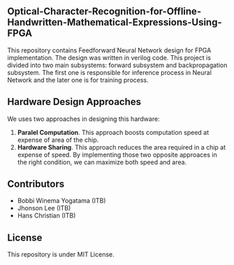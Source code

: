 ## Optical-Character-Recognition-for-Offline-Handwritten-Mathematical-Expressions-Using-FPGA
This repository contains Feedforward Neural Network design for FPGA implementation. The design was written in verilog code. This project is divided into two main subsystems: forward subsystem and backpropagation subsystem. The first one is responsible for inference process in Neural Network and the later one is for training process. 

## Hardware Design Approaches
We uses two approaches in designing this hardware:
1. **Paralel Computation**. This approach boosts computation speed at expense of area of the chip.
2. **Hardware Sharing**. This approach reduces the area required in a chip at expense of speed.
By implementing those two opposite approaces in the right condition, we can maximize both speed and area.


## Contributors
  - Bobbi Winema Yogatama (ITB)
  - Jhonson Lee (ITB)
  - Hans Christian (ITB)
  
## License
This repository is under MIT License.
